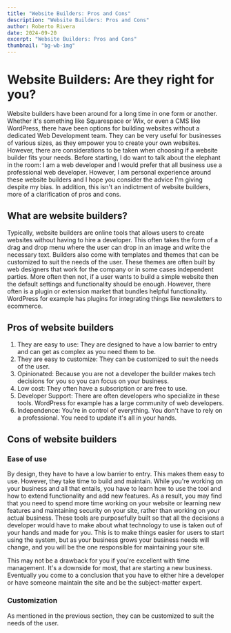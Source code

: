 ```yaml
---
title: "Website Builders: Pros and Cons"
description: "Website Builders: Pros and Cons"
author: Roberto Rivera
date: 2024-09-20
excerpt: "Website Builders: Pros and Cons"
thumbnail: "bg-wb-img"
---
```


# Website Builders: Are they right for you?

Website builders have been around for a long time in one form or another. Whether it's something like Squarespace or
Wix, or even a CMS like WordPress, there have been options for building websites without a dedicated Web Development
team. They can be very useful for businesses of various sizes, as they empower you to create your own websites. However,
there are considerations to be taken when choosing if a website builder fits your needs. Before starting, I do want to
talk about the elephant in the room: I am a web developer and I would prefer that all business use a professional web
developer. However, I am personal experience around these website builders and I hope you consider the advice I'm giving
despite my bias. In addition, this isn't an indictment of website builders, more of a clarification of pros and cons.

## What are website builders?

Typically, website builders are online tools that allows users to create websites without having to hire a developer.
This often takes the form of a drag and drop menu where the user can drop in an image and write the necessary text.
Builders also come with templates and themes that can be customized to suit the needs of the user. These themes are
often built by web designers that work for the company or in some cases independent parties. More often then not, if a
user wants to build a simple website then the default settings and functionality should be enough. However, there often
is a plugin or extension market that bundles helpful functionality. WordPress for example has plugins for integrating
things like newsletters to ecommerce.

## Pros of website builders

1. They are easy to use: They are designed to have a low barrier to entry and can get as complex as you need them to be.
2. They are easy to customize: They can be customized to suit the needs of the user.
3. Opinionated: Because you are not a developer the builder makes tech decisions for you so you can focus on your
   business.
4. Low cost: They often have a subscription or are free to use.
5. Developer Support: There are often developers who specialize in these tools. WordPress for example has a large
   community of web developers.
6. Independence: You're in control of everything. You don't have to rely on a professional. You need to update it's all
   in your hands.

## Cons of website builders

### Ease of use

By design, they have to have a low barrier to entry. This makes them easy to use. However, they take time to build and
maintain. While you're working on your business and all that entails, you have to learn how to use the tool and how to
extend functionality and add new features. As a result, you may find that you need to spend more time working on your
website or learning new features and maintaining security on your site, rather than working on your actual business.
These tools are purposefully built so that all the decisions a developer would have to make about what technology to use
is taken out of your hands and made for you. This is to make things easier for users to start using the system, but as
your business grows your business needs will change, and you will be the one responsible for maintaining your site. 

This may not be a drawback for you if you're excellent with time management. It's a downside for most, that are starting
a new business. Eventually you come to a conclusion that you have to either hire a developer or have someone maintain 
the site and be the subject-matter expert. 

### Customization

As mentioned in the previous section, they can be customized to suit the needs of the user. 



